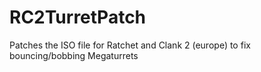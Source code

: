 # RC2TurretPatch
Patches the ISO file for Ratchet and Clank 2 (europe) to fix bouncing/bobbing Megaturrets
